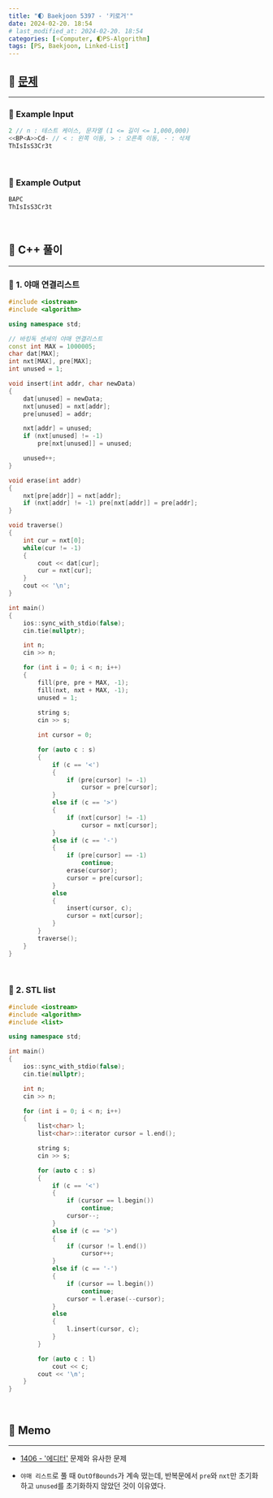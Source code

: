 ```yaml
---
title: "🌓 Baekjoon 5397 - '키로거'"
date: 2024-02-20. 18:54
# last_modified_at: 2024-02-20. 18:54
categories: [⭐Computer, 🌓PS-Algorithm]
tags: [PS, Baekjoon, Linked-List]
---
```


## **💫 [문제](https://www.acmicpc.net/problem/5397)**

---

### **🫧 Example Input**

```cpp
2 // n : 테스트 케이스, 문자열 (1 <= 길이 <= 1,000,000)
<<BP<A>>Cd- // < : 왼쪽 이동, > : 오른족 이동, - : 삭제
ThIsIsS3Cr3t
```

<br>

<!-- ---- ---- ---- ----  ---- ---- ---- ----  ---- ---- ---- ----  ---- ---- ---- ---- -->

### **🫧 Example Output**

```cpp
BAPC
ThIsIsS3Cr3t
```

<br>

<!-- ---- ---- ---- ----  ---- ---- ---- ----  ---- ---- ---- ----  ---- ---- ---- ---- -->

## **💫 C++ 풀이**

---

### **🫧 1. 야매 연결리스트**

```cpp
#include <iostream>
#include <algorithm>

using namespace std;

// 바킹독 센세의 야매 연결리스트
const int MAX = 1000005;
char dat[MAX];
int nxt[MAX], pre[MAX];
int unused = 1;

void insert(int addr, char newData)
{
	dat[unused] = newData;
	nxt[unused] = nxt[addr];
	pre[unused] = addr;

	nxt[addr] = unused;
	if (nxt[unused] != -1)
		pre[nxt[unused]] = unused;

	unused++;
}

void erase(int addr)
{
	nxt[pre[addr]] = nxt[addr];
	if (nxt[addr] != -1) pre[nxt[addr]] = pre[addr];
}

void traverse()
{
	int cur = nxt[0];
	while(cur != -1)
	{
		cout << dat[cur];
		cur = nxt[cur];
	}
	cout << '\n';
}

int main()
{
	ios::sync_with_stdio(false);
	cin.tie(nullptr);

	int n;
	cin >> n;

	for (int i = 0; i < n; i++)
	{
		fill(pre, pre + MAX, -1);
		fill(nxt, nxt + MAX, -1);
		unused = 1;
		
		string s;
		cin >> s;

		int cursor = 0;

		for (auto c : s)
		{
			if (c == '<')
			{
				if (pre[cursor] != -1)
					cursor = pre[cursor];
			}
			else if (c == '>')
			{
				if (nxt[cursor] != -1)
					cursor = nxt[cursor];
			}
			else if (c == '-')
			{
				if (pre[cursor] == -1)
					continue;
				erase(cursor);
				cursor = pre[cursor];
			}
			else
			{
				insert(cursor, c);
				cursor = nxt[cursor];
			}
		}
		traverse();
	}
}
```

<br>

<!-- ---- ---- ---- ----  ---- ---- ---- ----  ---- ---- ---- ----  ---- ---- ---- ---- -->

### **🫧 2. STL list**

```cpp
#include <iostream>
#include <algorithm>
#include <list>

using namespace std;

int main()
{
	ios::sync_with_stdio(false);
	cin.tie(nullptr);

	int n;
	cin >> n;

	for (int i = 0; i < n; i++)
	{
		list<char> l;
		list<char>::iterator cursor = l.end();

		string s;
		cin >> s;

		for (auto c : s)
		{
			if (c == '<')
			{
				if (cursor == l.begin())
					continue;
				cursor--;
			}
			else if (c == '>')
			{
				if (cursor != l.end())
					cursor++;
			}
			else if (c == '-')
			{
				if (cursor == l.begin())
					continue;
				cursor = l.erase(--cursor);
			}
			else
			{
				l.insert(cursor, c);
			}
		}

		for (auto c : l)
			cout << c;
		cout << '\n';
	}
}
```

<br>

<!-- ---- ---- ---- ----  ---- ---- ---- ----  ---- ---- ---- ----  ---- ---- ---- ---- -->

## **💫 Memo**

---

- [1406 - '에디터'](https://mascari4615.github.io/posts/Baekjoon-1406/) 문제와 유사한 문제

- `야매 리스트`로 풀 때 `OutOfBounds`가 계속 떴는데, 반복문에서 `pre`와 `nxt`만 초기화하고 `unused`를 초기화하지 않았던 것이 이유였다.
